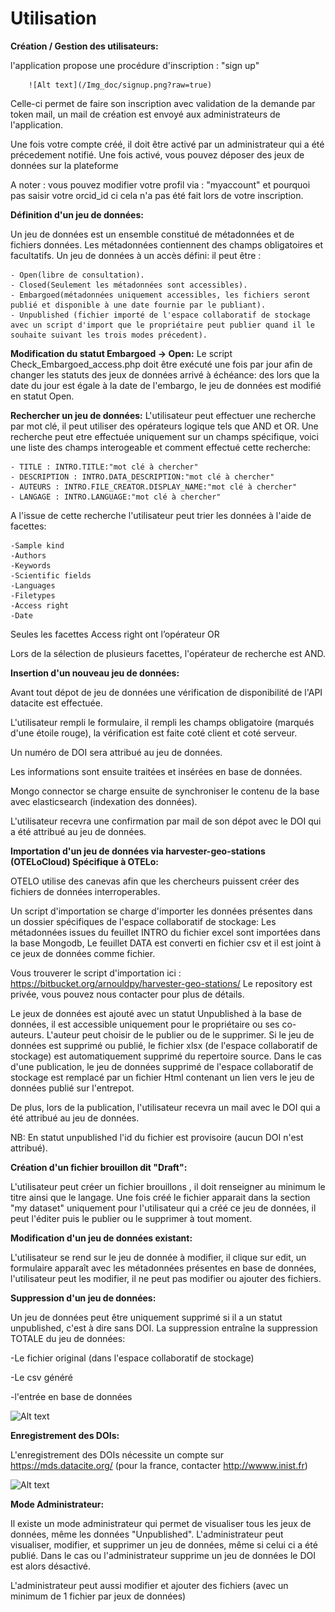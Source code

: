 # Utilisation  

**Création / Gestion des utilisateurs:**

l'application propose une procédure d'inscription : "sign up"

        ![Alt text](/Img_doc/signup.png?raw=true)

Celle-ci permet de faire son inscription avec validation de la demande par token mail, un mail de création est envoyé aux administrateurs de l'application.

Une fois votre compte créé, il doit être activé par un administrateur qui a été précedement notifié.
Une fois activé, vous pouvez déposer des jeux de données sur la plateforme

A noter : vous pouvez modifier votre profil via : "myaccount" et pourquoi pas saisir votre orcid_id ci cela n'a pas été fait lors de votre inscription.

**Définition d'un jeu de données:**

Un jeu de données est un ensemble constitué de métadonnées et de fichiers données.
Les métadonnées contiennent des champs obligatoires et facultatifs.
Un jeu de données à un accès défini: il peut être :

    - Open(libre de consultation).
    - Closed(Seulement les métadonnées sont accessibles).
    - Embargoed(métadonnées uniquement accessibles, les fichiers seront publié et disponible à une date fournie par le publiant).
    - Unpublished (fichier importé de l'espace collaboratif de stockage avec un script d'import que le propriétaire peut publier quand il le souhaite suivant les trois modes précedent).


**Modification du statut Embargoed -> Open:**
Le script Check_Embargoed_access.php doit être exécuté une fois par jour afin de changer les statuts des jeux de données arrivé à échéance: des lors que la date du jour est égale à la date de l'embargo, le jeu de données est modifié en statut Open.


**Rechercher un jeu de données:**
L'utilisateur peut effectuer une recherche par mot clé, il peut utiliser des opérateurs logique tels que AND et OR.
Une recherche peut etre effectuée uniquement sur un champs spécifique, voici une liste des champs interogeable et comment effectué cette recherche:

    - TITLE : INTRO.TITLE:"mot clé à chercher"
    - DESCRIPTION : INTRO.DATA_DESCRIPTION:"mot clé à chercher"
    - AUTEURS : INTRO.FILE_CREATOR.DISPLAY_NAME:"mot clé à chercher"
    - LANGAGE : INTRO.LANGUAGE:"mot clé à chercher"
    
A l'issue de cette recherche l'utilisateur peut trier les données à l'aide de facettes:
   
    -Sample kind
    -Authors
    -Keywords
    -Scientific fields
    -Languages
    -Filetypes
    -Access right
    -Date
    
Seules les facettes Access right ont l’opérateur OR

Lors de la sélection de plusieurs facettes, l'opérateur de recherche est AND. 


**Insertion d'un nouveau jeu de données:**

Avant tout dépot de jeu de données une vérification de disponibilité de l'API datacite est effectuée.

L'utilisateur rempli le formulaire, il rempli les champs obligatoire (marqués d'une étoile rouge), la vérification est faite coté client et coté serveur.

Un numéro de DOI sera attribué au jeu de données.

Les informations sont ensuite traitées et insérées en base de données.

Mongo connector se charge ensuite de synchroniser le contenu de la base avec elasticsearch (indexation des données).

L'utilisateur recevra une confirmation par mail de son dépot avec le DOI qui a été attribué au jeu de données.

**Importation d'un jeu de données via  harvester-geo-stations (OTELoCloud) Spécifique à OTELo:**

OTELO utilise des canevas afin que les chercheurs puissent créer des fichiers de données interroperables.

Un script d'importation se charge d'importer les données présentes dans un dossier spécifiques de l'espace collaboratif de stockage:
Les métadonnées issues du feuillet INTRO du fichier excel sont importées dans la base Mongodb,
Le feuillet DATA est converti en fichier csv et il est joint à ce jeux de données comme fichier.

Vous trouverer le script d'importation ici : https://bitbucket.org/arnouldpy/harvester-geo-stations/
Le repository est privée, vous pouvez nous contacter pour plus de détails.

Le jeux de données est ajouté avec un statut Unpublished à la  base de données, il est accessible uniquement pour le propriétaire ou ses co-auteurs.
L'auteur peut choisir de le publier ou de le supprimer.
Si le jeu de données est supprimé ou publié, le fichier xlsx (de l'espace collaboratif de stockage) est automatiquement supprimé du repertoire source. Dans le cas d'une publication, le jeu de données supprimé de l'espace collaboratif de stockage est remplacé par un fichier Html contenant un lien vers le jeu de données publié sur l'entrepot.

De plus, lors de la publication, l'utilisateur recevra un mail avec le DOI qui a été attribué au jeu de données. 

NB: En statut unpublished l'id du fichier est provisoire (aucun DOI n'est attribué).

**Création d'un fichier brouillon dit "Draft":**

L'utilisateur peut créer un fichier brouillons , il doit renseigner au minimum le titre ainsi que le langage.
Une fois créé le fichier apparait dans la section "my dataset" uniquement pour l'utilisateur qui a créé ce jeu de données, il peut l'éditer puis le publier ou le supprimer à tout moment.

**Modification d'un jeu de données existant:**

L'utilisateur se rend sur le jeu de donnée à modifier, il clique sur edit, un formulaire apparaît avec les métadonnées présentes en base de données, l'utilisateur peut les modifier, il ne peut pas modifier ou ajouter des fichiers.


**Suppression d'un jeu de données:**

Un jeu de données peut être uniquement supprimé si il a un statut unpublished, c'est à dire sans DOI.
La suppression entraîne la suppression TOTALE du jeu de données:

-Le fichier original (dans l'espace collaboratif de stockage)

-Le csv généré

-l'entrée en base de données


![Alt text](/Img_doc/Diagram_ORDAR.png?raw=true)



**Enregistrement des DOIs:**

L'enregistrement des DOIs nécessite un compte sur https://mds.datacite.org/ (pour la france, contacter http://wwww.inist.fr)

![Alt text](/Img_doc/DOI_save.png?raw=true)


**Mode Administrateur:**

Il existe un mode administrateur qui permet de visualiser tous les jeux de données, même les données "Unpublished".
L'administrateur peut visualiser, modifier, et supprimer un jeu de données, même si celui ci a été publié.
Dans le cas ou l'administrateur supprime un jeu de données le DOI est alors désactivé.

L'administrateur peut aussi modifier et ajouter des fichiers (avec un minimum de 1 fichier par jeux de données)


